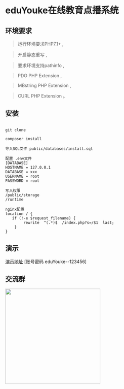 eduYouke在线教育点播系统
===============


## 环境要求

> 运行环境要求PHP7.1+ ,

> 开启静态重写 ,

> 要求环境支持pathinfo ,

> PDO PHP Extension  ,

> MBstring PHP Extension ,

> CURL PHP Extension 。

## 安装

~~~

git clone

composer install

导入SQL文件 public/databases/install.sql

配置 .env文件
[DATABASE]
HOSTNAME = 127.0.0.1
DATABASE = xxx
USERNAME = root
PASSWORD = root

写入权限
/public/storage
/runtime

nginx配置
location / {
   if (!-e $request_filename) {
   		rewrite  ^(.*)$  /index.php?s=/$1  last;
    }
}
~~~

## 演示



[演示地址](https://edu.lixuqi.com/admin)
[账号密码 eduYouke--123456]


## 交流群

<img src="http://swechat-img.oss-cn-beijing.aliyuncs.com/38d2f17ef648d385dda5d38af2818088.png" width="300" height="300">


